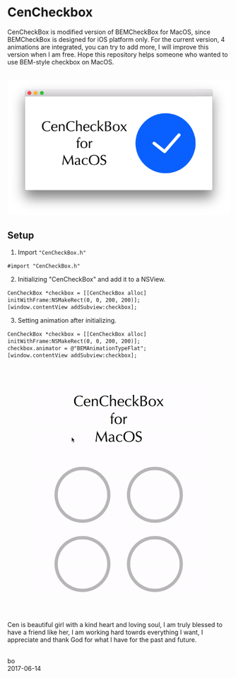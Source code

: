 # CenCheckbox

CenCheckBox is modified version of BEMCheckBox for MacOS, since BEMCheckBox is designed for iOS platform only. For the current version, 4 animations are integrated, you can try to add more, I will improve this version when I am free. Hope this repository helps someone who wanted to use BEM-style checkbox on MacOS.<br /><br />

<p align="center"> 
<img src="https://github.com/ZHANGneuro/CenCheckbox/blob/master/Screenshot.png">
</p>


## Setup
1. Import ```"CenCheckBox.h"```
```Objective C
#import "CenCheckBox.h"
```

2. Initializing "CenCheckBox" and add it to a NSView. 
```Objective C
CenCheckBox *checkbox = [[CenCheckBox alloc] initWithFrame:NSMakeRect(0, 0, 200, 200)];
[window.contentView addSubview:checkbox];
```

3. Setting animation after initializing.
```Objective C
CenCheckBox *checkbox = [[CenCheckBox alloc] initWithFrame:NSMakeRect(0, 0, 200, 200)];
checkbox.animator = @"BEMAnimationTypeFlat";
[window.contentView addSubview:checkbox];
```
<br /><br />


<p align="center"> 
<img src="https://github.com/ZHANGneuro/CenCheckbox/blob/master/Screen_Recording.gif">
</p>

<br /><br />
Cen is beautiful girl with a kind heart and loving soul, I am truly blessed to have a friend like her, I am working hard towrds everything I want, I appreciate and thank God for what I have for the past and future. 
<br /><br />

bo <br />
2017-06-14
